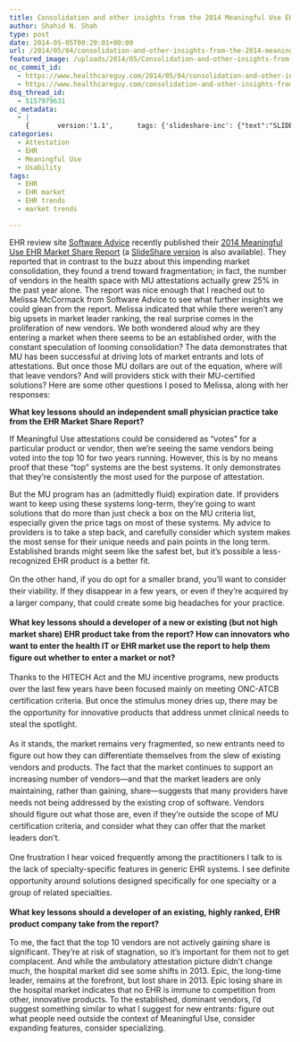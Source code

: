 ```yaml
---
title: Consolidation and other insights from the 2014 Meaningful Use EHR Market Share Report
author: Shahid N. Shah
type: post
date: 2014-05-05T00:29:01+00:00
url: /2014/05/04/consolidation-and-other-insights-from-the-2014-meaningful-use-ehr-market-share-report/
featured_image: /uploads/2014/05/Consolidation-and-other-insights-from-the-2014-Meaningful-Use-EHR-Market-Share-Report.jpg
oc_commit_id:
  - https://www.healthcareguy.com/2014/05/04/consolidation-and-other-insights-from-the-2014-meaningful-use-ehr-market-share-report/1478770865
  - https://www.healthcareguy.com/consolidation-and-other-insights-from-the-2014-meaningful-use-ehr-market-share-report/1420180842
dsq_thread_id:
  - 5157979631
oc_metadata:
  - |
    {		version:'1.1',		tags: {'slideshare-inc': {"text":"SLIDESHARE INC","slug":"slideshare-inc","source":{"_className":"Entity","url":"http://d.opencalais.com/er/company/ralg-tr1r/ce7f5671-feda-313e-8015-978411456c03","subjectURL":"http://d.opencalais.com/comphash-1/b58885b9-db64-318b-814b-963cc44b2155","type":{"_className":"ArtifactType","url":"http://s.opencalais.com/1/type/er/Company","name":"Company"},"name":"SLIDESHARE INC","rawRelevance":0.338,"normalizedRelevance":0.338},"bucketName":"blacklisted","bucketPlacement":"user","_className":"Tag"}, 'melissa-mccormack': {"text":"Melissa McCormack","slug":"melissa-mccormack","source":{"_className":"Entity","url":"http://d.opencalais.com/pershash-1/11b0a55a-2d0c-37a2-af60-983fe7f2a644","subjectURL":null,"type":{"_className":"ArtifactType","url":"http://s.opencalais.com/1/type/em/e/Person","name":"Person"},"name":"Melissa McCormack","rawRelevance":0.595,"normalizedRelevance":0.595},"bucketName":"blacklisted","bucketPlacement":"user","_className":"Tag"}, 'ehr': {"text":"EHR","slug":"ehr","source":null,"bucketName":"current","bucketPlacement":"auto","_className":"Tag"}, 'ehr-trends': {"text":"EHR trends","slug":"ehr-trends","source":null,"bucketName":"current","bucketPlacement":"auto","_className":"Tag"}, 'ehr-market': {"text":"EHR market","slug":"ehr-market","source":null,"bucketName":"current","bucketPlacement":"auto","_className":"Tag"}, 'market-trends': {"text":"market trends","slug":"market-trends","source":null,"bucketName":"current","bucketPlacement":"auto","_className":"Tag"}}	}
categories:
  - Attestation
  - EHR
  - Meaningful Use
  - Usability
tags:
  - EHR
  - EHR market
  - EHR trends
  - market trends

---
```

EHR review site [Software Advice][1] recently published their [2014 Meaningful Use EHR Market Share Report][2] (a [SlideShare version][3] is also available). They reported that in contrast to the buzz about this impending market consolidation, they found a trend toward fragmentation; in fact, the number of vendors in the health space with MU attestations actually grew 25% in the past year alone. The report was nice enough that I reached out to Melissa McCormack from Software Advice to see what further insights we could glean from the report. Melissa indicated that while there weren&#8217;t any big upsets in market leader ranking, the real surprise comes in the proliferation of new vendors. We both wondered aloud why are they entering a market when there seems to be an established order, with the constant speculation of looming consolidation? The data demonstrates that MU has been successful at driving lots of market entrants and lots of attestations. But once those MU dollars are out of the equation, where will that leave vendors? And will providers stick with their MU-certified solutions? Here are some other questions I posed to Melissa, along with her responses:

**What key lessons should an independent small physician practice take from the EHR Market Share Report?**

If Meaningful Use attestations could be considered as “votes” for a particular product or vendor, then we’re seeing the same vendors being voted into the top 10 for two years running. However, this is by no means proof that these “top” systems are the best systems. It only demonstrates that they’re consistently the most used for the purpose of attestation.

But the MU program has an (admittedly fluid) expiration date. If providers want to keep using these systems long-term, they’re going to want solutions that do more than just check a box on the MU criteria list, especially given the price tags on most of these systems. My advice to providers is to take a step back, and carefully consider which system makes the most sense for their unique needs and pain points in the long term. Established brands might seem like the safest bet, but it’s possible a less-recognized EHR product is a better fit.

<span style="line-height: 1.5em;">On the other hand, if you do opt for a smaller brand, you’ll want to consider their viability. If they disappear in a few years, or even if they’re acquired by a larger company, that could create some big headaches for your practice.</span>

<b style="line-height: 1.5em;">What key lessons should a developer of a new or existing (but not high market share) EHR product take from the report? How can innovators who want to enter the health IT or EHR market use the report to help them figure out whether to enter a market or not?</b>

<span style="line-height: 1.5em;">Thanks to the HITECH Act and the MU incentive programs, new products over the last few years have been focused mainly on meeting ONC-ATCB certification criteria. But once the stimulus money dries up, there may be the opportunity for innovative products that address unmet clinical needs to steal the spotlight.</span>

<span style="line-height: 1.5em;">As it stands, the market remains very fragmented, so new entrants need to figure out how they can differentiate themselves from the slew of existing vendors and products. The fact that the market continues to support an increasing number of vendors—and that the market leaders are only maintaining, rather than gaining, share—suggests that many providers have needs not being addressed by the existing crop of software. Vendors should figure out what those are, even if they’re outside the scope of MU certification criteria, and consider what they can offer that the market leaders don’t.</span>

<span style="line-height: 1.5em;">One frustration I hear voiced frequently among the practitioners I talk to is the lack of specialty-specific features in generic EHR systems. I see definite opportunity around solutions designed specifically for one specialty or a group of related specialties.</span>

<b style="line-height: 1.5em;">What key lessons should a developer of an existing, highly ranked, EHR product company take from the report?</b>

To me, the fact that the top 10 vendors are not actively gaining share is significant. They’re at risk of stagnation, so it’s important for them not to get complacent. And while the ambulatory attestation picture didn’t change much, the hospital market did see some shifts in 2013. Epic, the long-time leader, remains at the forefront, but lost share in 2013. Epic losing share in the hospital market indicates that no EHR is immune to competition from other, innovative products. To the established, dominant vendors, I’d suggest something similar to what I suggest for new entrants: figure out what people need outside the context of Meaningful Use, consider expanding features, consider specializing.

&nbsp;

 [1]: http://www.softwareadvice.com/medical/
 [2]: http://www.softwareadvice.com/medical/industryview/ehr-meaningful-use-market-share-2014/
 [3]: http://www.slideshare.net/SoftwareAdvice/ehr-meaningful-use-market-share-industry-view-report